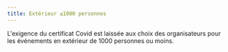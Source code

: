 ```yaml
---
title: Extérieur ≤1000 personnes
---
```


L'exigence du certificat Covid est laissée aux choix des organisateurs pour les événements en extérieur de 1000 personnes ou moins.